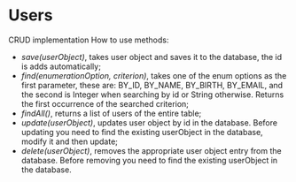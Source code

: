 # Users
CRUD implementation
How to use methods:
- _save(userObject)_, takes user object and saves it to the database, the id is adds automatically;
- _find(enumerationOption, criterion)_, takes one of the enum options as the first parameter, these are:
    BY_ID, BY_NAME, BY_BIRTH, BY_EMAIL, and the second is Integer when searching by id or String otherwise.
    Returns the first occurrence of the searched criterion;
- _findAll()_, returns a list of users of the entire table;
- _update(userObject)_, updates user object by id in the database.
    Before updating you need to find the existing userObject in the database, modify it and then update;
- _delete(userObject)_, removes the appropriate user object entry from the database.
    Before removing you need to find the existing userObject in the database.
